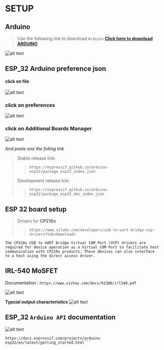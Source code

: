 # __SETUP__

## Arduino 
> Use the following link to download `Arduino` [__Click here to download ARDUINO__](https://www.arduino.cc/en/software)

![alt text](image.png)

## ESP_32 Arduino preference json

#### click on file
![alt text](image-3.png)

### click on preferences
![alt text](image-4.png)

### click on Additional Boards Manager 
![alt text](image-5.png)

_And paste one the folling link_

> Stable release link: 
>> `https://espressif.github.io/arduino-esp32/package_esp32_index.json`

>Development release link:
>> `https://espressif.github.io/arduino-esp32/package_esp32_dev_index.json`



## __ESP 32 board setup__

> Drivers for __CP210x__
>> `https://www.silabs.com/developers/usb-to-uart-bridge-vcp-drivers?tab=downloads`

```
The CP210x USB to UART Bridge Virtual COM Port (VCP) drivers are required for device operation as a Virtual COM Port to facilitate host communication with CP210x products. These devices can also interface to a host using the direct access driver.
```

## __IRL-540 MoSFET__

Documentation :
`https://www.vishay.com/docs/91300/irl540.pdf`

![alt text](image-6.png)

__Typcial output characteristics__
![alt text](image-7.png)


## ESP_32 __`Arduino API`__ documentation 
![alt text](image-9.png)
```
https://docs.espressif.com/projects/arduino-esp32/en/latest/getting_started.html```